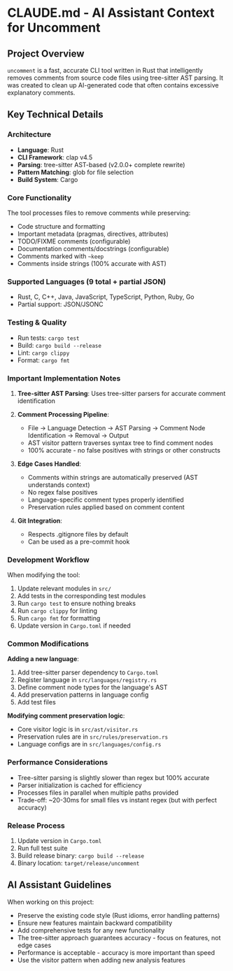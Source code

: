 # CLAUDE.md - AI Assistant Context for Uncomment

## Project Overview

`uncomment` is a fast, accurate CLI tool written in Rust that intelligently removes comments from source code files using tree-sitter AST parsing. It was created to clean up AI-generated code that often contains excessive explanatory comments.

## Key Technical Details

### Architecture

- **Language**: Rust
- **CLI Framework**: clap v4.5
- **Parsing**: tree-sitter AST-based (v2.0.0+ complete rewrite)
- **Pattern Matching**: glob for file selection
- **Build System**: Cargo

### Core Functionality

The tool processes files to remove comments while preserving:

- Code structure and formatting
- Important metadata (pragmas, directives, attributes)
- TODO/FIXME comments (configurable)
- Documentation comments/docstrings (configurable)
- Comments marked with `~keep`
- Comments inside strings (100% accurate with AST)

### Supported Languages (9 total + partial JSON)

- Rust, C, C++, Java, JavaScript, TypeScript, Python, Ruby, Go
- Partial support: JSON/JSONC

### Testing & Quality

- Run tests: `cargo test`
- Build: `cargo build --release`
- Lint: `cargo clippy`
- Format: `cargo fmt`

### Important Implementation Notes

1. **Tree-sitter AST Parsing**: Uses tree-sitter parsers for accurate comment identification

2. **Comment Processing Pipeline**:

   - File → Language Detection → AST Parsing → Comment Node Identification → Removal → Output
   - AST visitor pattern traverses syntax tree to find comment nodes
   - 100% accurate - no false positives with strings or other constructs

3. **Edge Cases Handled**:

   - Comments within strings are automatically preserved (AST understands context)
   - No regex false positives
   - Language-specific comment types properly identified
   - Preservation rules applied based on comment content

4. **Git Integration**:
   - Respects .gitignore files by default
   - Can be used as a pre-commit hook

### Development Workflow

When modifying the tool:

1. Update relevant modules in `src/`
2. Add tests in the corresponding test modules
3. Run `cargo test` to ensure nothing breaks
4. Run `cargo clippy` for linting
5. Run `cargo fmt` for formatting
6. Update version in `Cargo.toml` if needed

### Common Modifications

**Adding a new language**:

1. Add tree-sitter parser dependency to `Cargo.toml`
2. Register language in `src/languages/registry.rs`
3. Define comment node types for the language's AST
4. Add preservation patterns in language config
5. Add test files

**Modifying comment preservation logic**:

- Core visitor logic is in `src/ast/visitor.rs`
- Preservation rules are in `src/rules/preservation.rs`
- Language configs are in `src/languages/config.rs`

### Performance Considerations

- Tree-sitter parsing is slightly slower than regex but 100% accurate
- Parser initialization is cached for efficiency
- Processes files in parallel when multiple paths provided
- Trade-off: ~20-30ms for small files vs instant regex (but with perfect accuracy)

### Release Process

1. Update version in `Cargo.toml`
2. Run full test suite
3. Build release binary: `cargo build --release`
4. Binary location: `target/release/uncomment`

## AI Assistant Guidelines

When working on this project:

- Preserve the existing code style (Rust idioms, error handling patterns)
- Ensure new features maintain backward compatibility
- Add comprehensive tests for any new functionality
- The tree-sitter approach guarantees accuracy - focus on features, not edge cases
- Performance is acceptable - accuracy is more important than speed
- Use the visitor pattern when adding new analysis features
